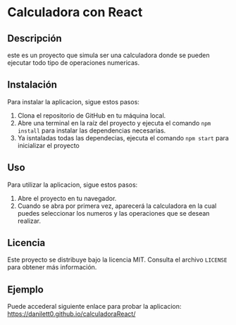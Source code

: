 # Calculadora con React

## Descripción

este es un proyecto que simula ser una calculadora donde se pueden ejecutar todo tipo de operaciones numericas.

## Instalación

Para instalar la aplicacion, sigue estos pasos:

1. Clona el repositorio de GitHub en tu máquina local.
2. Abre una terminal en la raíz del proyecto y ejecuta el comando `npm install` para instalar las dependencias necesarias.
3. Ya isntaladas todas las dependecias, ejecuta el comando `npm start` para inicializar el proyecto

## Uso

Para utilizar la aplicacion, sigue estos pasos:

1. Abre el proyecto en tu navegador.
2. Cuando se abra por primera vez, aparecerá la calculadora en la cual puedes seleccionar los numeros y las operaciones que se desean realizar.

## Licencia

Este proyecto se distribuye bajo la licencia MIT. Consulta el archivo `LICENSE` para obtener más información.

## Ejemplo

Puede accederal siguiente enlace para probar la aplicacion: https://danilett0.github.io/calculadoraReact/
